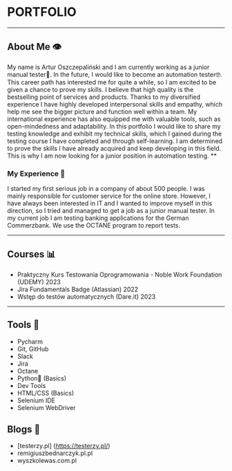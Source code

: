 # PORTFOLIO 
***
## About Me 👁️
My name is Artur Oszczepaliński and I am currently working as a junior manual tester🤠. In the future, I would like to become an automation tester🤓. This career path has interested me for quite a while, so I am excited to be given a chance to prove my skills. I believe that high quality is the bestselling point of services and products. Thanks to my diversified experience I have highly developed interpersonal skills and empathy, which help me see the bigger picture and function well within a team. My international experience has also equipped me with valuable tools, such as open-mindedness and adaptability. In this portfolio I would like to share my testing knowledge and exhibit my technical skills, which I gained during the testing course I have completed and through self-learning. I am determined to prove the skills I have already acquired and keep developing in this field. This is why I am now looking for a junior position in automation testing.
**
### My Experience 💪
I started my first serious job in a company of about 500 people. I was mainly responsible for customer service for the online store. However, I have always been interested in IT and I wanted to improve myself in this direction, so I tried and managed to get a job as a junior manual tester. In my current job I am testing banking applications for the German Commerzbank. We use the OCTANE program to report tests.
***
## Courses 📊
* Praktyczny Kurs Testowania Oprogramowania - Noble Work Foundation (UDEMY) 2023
* Jira Fundamentals Badge (Atlassian) 2022 
* Wstęp do testów automatycznych (Dare.it) 2023
***
## Tools 🔧
* Pycharm
* Git, GitHub 
* Slack
* Jira
* Octane
* Python🐍 (Basics)
* Dev Tools
* HTML/CSS (Basics)
* Selenium IDE
* Selenium WebDriver
## Blogs 📝
* [testerzy.pl] (https://testerzy.pl/)
* remigiuszbednarczyk.pl.pl
* wyszkolewas.com.pl
